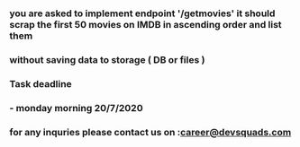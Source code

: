 ### you are asked to implement endpoint '/getmovies' it should scrap the first 50 movies on IMDB in ascending order and list them 
### without saving data to storage ( DB or files )

### Task deadline 
  ### - monday morning 20/7/2020
### for any inquries please contact us on :career@devsquads.com  
